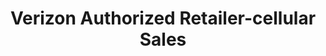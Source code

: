 ---
title: "Verizon Authorized Retailer-cellular Sales"
url: /bloomington/verizon-authorized-retailer-cellular-sales/
shop: mobile phone
---